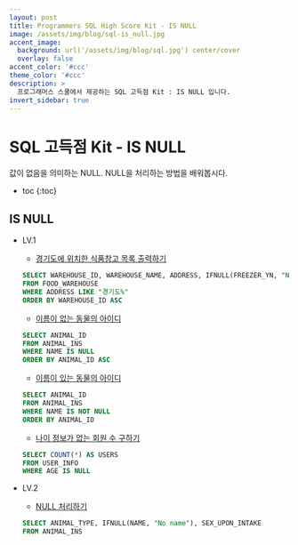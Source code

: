 ```yaml
---
layout: post
title: Programmers SQL High Score Kit - IS NULL
image: /assets/img/blog/sql-is_null.jpg
accent_image: 
  background: url('/assets/img/blog/sql.jpg') center/cover
  overlay: false
accent_color: '#ccc'
theme_color: '#ccc'
description: >
  프로그래머스 스쿨에서 제공하는 SQL 고득점 Kit : IS NULL 입니다. 
invert_sidebar: true
---
```


# SQL 고득점 Kit - IS NULL

값이 없음을 의미하는 NULL. NULL을 처리하는 방법을 배워봅시다.

* toc
{:toc}


## IS NULL

- LV.1
    - [경기도에 위치한 식품창고 목록 출력하기](https://school.programmers.co.kr/learn/courses/30/lessons/131114)
    ```sql
    SELECT WAREHOUSE_ID, WAREHOUSE_NAME, ADDRESS, IFNULL(FREEZER_YN, "N") AS FREEZER_YN
    FROM FOOD_WAREHOUSE
    WHERE ADDRESS LIKE "경기도%"
    ORDER BY WAREHOUSE_ID ASC
    ```
    - [이름이 없는 동물의 아이디](https://school.programmers.co.kr/learn/courses/30/lessons/59039)
    ```sql
    SELECT ANIMAL_ID
    FROM ANIMAL_INS
    WHERE NAME IS NULL
    ORDER BY ANIMAL_ID ASC
    ```
    - [이름이 있는 동물의 아이디](https://school.programmers.co.kr/learn/courses/30/lessons/59407)
    ```sql
    SELECT ANIMAL_ID
    FROM ANIMAL_INS
    WHERE NAME IS NOT NULL
    ORDER BY ANIMAL_ID
    ```
    - [나이 정보가 없는 회원 수 구하기](https://school.programmers.co.kr/learn/courses/30/lessons/131528)
    ```sql
    SELECT COUNT(*) AS USERS
    FROM USER_INFO
    WHERE AGE IS NULL
    ```

- LV.2
    - [NULL 처리하기](https://school.programmers.co.kr/learn/courses/30/lessons/59410)
    ```sql
    SELECT ANIMAL_TYPE, IFNULL(NAME, "No name"), SEX_UPON_INTAKE
    FROM ANIMAL_INS
    ```
